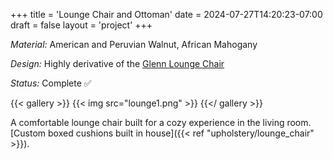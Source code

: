 +++
title = 'Lounge Chair and Ottoman'
date = 2024-07-27T14:20:23-07:00
draft = false
layout = 'project'
+++

_Material:_ American and Peruvian Walnut, African Mahogany

_Design:_ Highly derivative of the [Glenn Lounge Chair](https://www.foureyesfurniture.com/product-glenn-hidden)

_Status:_ Complete ✅

<!--more-->

{{< gallery >}}
    {{< img src="lounge1.png" >}}
{{</ gallery >}}

A comfortable lounge chair built for a cozy experience in the living room. [Custom boxed cushions built in house]({{< ref "upholstery/lounge_chair" >}}).
